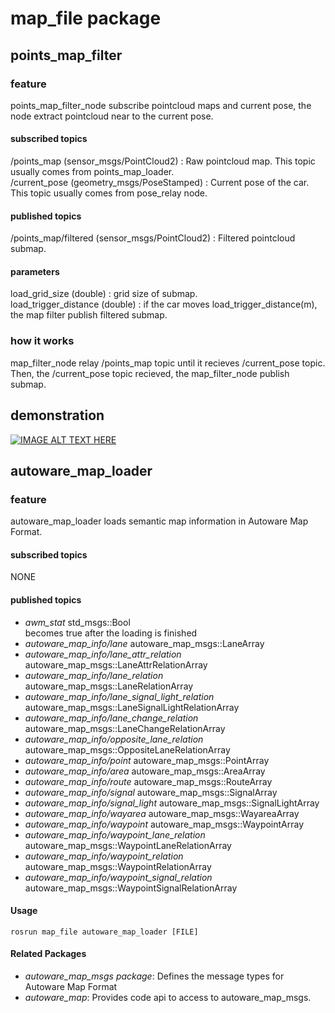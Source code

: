 # map_file package
## points_map_filter
### feature
points_map_filter_node subscribe pointcloud maps and current pose, the node extract pointcloud near to the current pose.

#### subscribed topics
/points_map (sensor_msgs/PointCloud2)  : Raw pointcloud map. This topic usually comes from points_map_loader.  
/current_pose (geometry_msgs/PoseStamped) : Current pose of the car. This topic usually comes from pose_relay node.  

#### published topics
/points_map/filtered (sensor_msgs/PointCloud2) : Filtered pointcloud submap.  

#### parameters
load_grid_size (double) : grid size of submap.  
load_trigger_distance (double) : if the car moves load_trigger_distance(m), the map filter publish filtered submap.

### how it works
map_filter_node relay /points_map topic until it recieves /current_pose topic.  
Then, the /current_pose topic recieved, the map_filter_node publish submap.

## demonstration
[![IMAGE ALT TEXT HERE](http://img.youtube.com/vi/LpKIuI5b4DU/0.jpg)](http://www.youtube.com/watch?v=LpKIuI5b4DU)

## autoware_map_loader
### feature
autoware_map_loader loads semantic map information in Autoware Map Format.


#### subscribed topics
NONE

#### published topics
+ *awm_stat* std_msgs::Bool  
  becomes true after the loading is finished
+ *autoware_map_info/lane* autoware_map_msgs::LaneArray    
+ *autoware_map_info/lane_attr_relation* autoware_map_msgs::LaneAttrRelationArray   
+ *autoware_map_info/lane_relation* autoware_map_msgs::LaneRelationArray   
+ *autoware_map_info/lane_signal_light_relation* autoware_map_msgs::LaneSignalLightRelationArray  
+ *autoware_map_info/lane_change_relation* autoware_map_msgs::LaneChangeRelationArray  
+ *autoware_map_info/opposite_lane_relation* autoware_map_msgs::OppositeLaneRelationArray     
+ *autoware_map_info/point* autoware_map_msgs::PointArray    
+ *autoware_map_info/area* autoware_map_msgs::AreaArray   
+ *autoware_map_info/route* autoware_map_msgs::RouteArray   
+ *autoware_map_info/signal* autoware_map_msgs::SignalArray   
+ *autoware_map_info/signal_light* autoware_map_msgs::SignalLightArray   
+ *autoware_map_info/wayarea* autoware_map_msgs::WayareaArray    
+ *autoware_map_info/waypoint* autoware_map_msgs::WaypointArray    
+ *autoware_map_info/waypoint_lane_relation* autoware_map_msgs::WaypointLaneRelationArray   
+ *autoware_map_info/waypoint_relation* autoware_map_msgs::WaypointRelationArray   
+ *autoware_map_info/waypoint_signal_relation* autoware_map_msgs::WaypointSignalRelationArray   

#### Usage
`rosrun map_file autoware_map_loader [FILE]`

#### Related Packages
+ *autoware_map_msgs package*: Defines the message types for Autoware Map Format
+ *autoware_map*: Provides code api to access to autoware_map_msgs.
